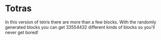# Totras
In this version of tetris there are more than a few blocks.
With the randomly generated blocks you can get 33554432 different kinds of blocks so you'll never get bored!
